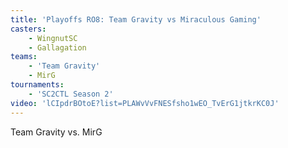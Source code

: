 ```yaml
---
title: 'Playoffs RO8: Team Gravity vs Miraculous Gaming'
casters:
    - WingnutSC
    - Gallagation
teams:
    - 'Team Gravity'
    - MirG
tournaments:
    - 'SC2CTL Season 2'
video: 'lCIpdrBOtoE?list=PLAWvVvFNESfsho1wEO_TvErG1jtkrKC0J'
---
```

Team Gravity vs. MirG